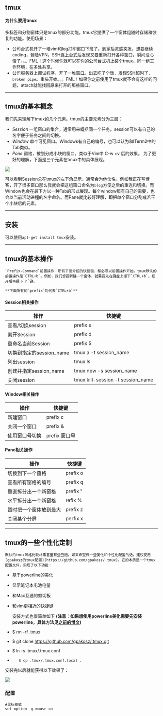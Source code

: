 
## tmux

#### 为什么要用tmux

多标签和分割窗体只是tmux的部分功能。tmux它提供了一个窗体组随时存储和恢复的功能。使用场景：

*   公司台式机开了一堆vim和log打印窗口下班了。到家后灵感突发，想要继续coding，登陆VPN，SSH连上台式后发现又要重新打开各种窗口，瞬间没心情了。。。FML！这个时候你就可以在你的公司台式机上装个tmux。同一组工作环境，在多处共享。
*   公司服务器上调试程序，开了一堆窗口。出去吃了个饭，发现SSH超时了，`broken pipe`。重头开始。。。FML！如果你之前使用了tmux就不会有这样的问题，attach就能找回原来打开的那些窗口。
***
## tmux的基本概念
我们先来理解下tmux的几个元素。tmux的主要元素分为三层：
*   _Session_ 一组窗口的集合，通常用来概括同一个任务。session可以有自己的名字便于任务之间的切换。
*   _Window_ 单个可见窗口。Windows有自己的编号，也可以认为和ITerm2中的Tab类似。
*   _Pane_ 窗格，被划分成小块的窗口，类似于Vim中 C-w +v 后的效果。
为了更好的理解，下面是三个元素在tmux中的具体展现。

![](http://cenalulu.github.io/images/linux/tmux/concept.jpg)

可以看到Session总在tmux的左下角显示，通常会为他命名。例如我正在写博客，开了很多窗口那么我就会把这组窗口命名为`blog`方便之后的重连和切换。而Window也会在最下方以一种Tab的形式展现。每个window都有自己的需要，也会以当前活动进程的名字命名。而Pane就比较好理解，即把单个窗口分割成若干个小块后的元素。

***
## 安装
可以使用`apt-get install tmux`安装。
***
## tmux的基本操作
    `Prefix-Command`前置操作：所有下面介绍的快捷键，都必须以前置操作开始。tmux默认的前置操作是`CTRL+b`。例如，我们想要新建一个窗体，就需要先在键盘上摁下`CTRL+b`，松开后再摁下`n`键。

    **下面所有的`prefix`均代表`CTRL+b`**
#### Session相关操作
操作|快捷键
---|---
查看/切换session|prefix s
离开Session|prefix d
重命名当前Session|prefix $
切换到指定的session_name|tmux a -t session_name
列出session|tmux ls
创建并指定session_name|tmux new -s session_name
关闭session|tmux kill-session -t session_name


#### Window相关操作
操作|快捷键
---|---
新建窗口|prefix c
关闭一个窗口|prefix &amp;
使用窗口号切换|prefix 窗口号

#### Pane相关操作
操作|快捷键
---|---
切换到下一个窗格|prefix o
查看所有窗格的编号|prefix q
垂直拆分出一个新窗格|prefix &quot;
水平拆分出一个新窗格|refix %
暂时把一个窗体放到最大|prefix z
关闭某个分屏|perfix x
***
## tmux的一些个性化定制
    默认的tmux风格比较朴素甚至有些丑陋。如果希望做一些美化和个性化配置的话，建议使用[gpakosz的tmux配置](https://github.com/gpakosz/.tmux)。它的本质是一个tmux配置文件，实现了以下功能：
*   基于powerline的美化
*   显示笔记本电池电量
*   和Mac互通的剪切板
*   和vim更相近的快捷键

    安装方式也很简单如下 **(注意：如果想使用powerline美化需要先安装powerline，具体方法见[之前的博文](/linux/mac-powerline/))**


*    $ rm -rf .tmux
*    $ git clone https://github.com/gpakosz/.tmux.git
*    $ ln -s .tmux/.tmux.conf
*		 $ cp .tmux/.tmux.conf.local .


安装完以后就能获得以下效果了：

![](http://cenalulu.github.io/images/linux/tmux/tmux_screenshot.png)

### 配置

    #鼠标模式
    set-option -g mouse on
